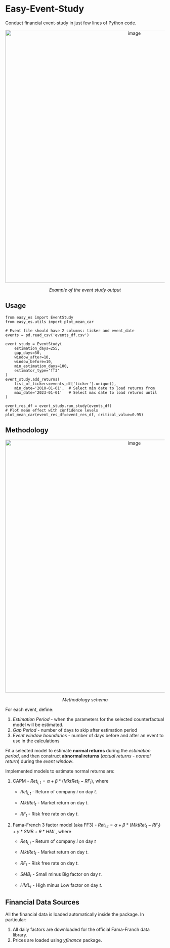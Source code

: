 # Easy-Event-Study
Conduct financial event-study in just few lines of Python code. 
<p align="center">
<img src="imgs/example_one.png" alt="image" width="800" height="auto" alt='Example of mean CAR'>
</p>
<p align="center">
  <i>Example of the event study output</i>
</p>

## Usage
```
from easy_es import EventStudy
from easy_es.utils import plot_mean_car

# Event file should have 2 columns: ticker and event_date
events = pd.read_csv('events_df.csv')

event_study = EventStudy(
    estimation_days=255,
    gap_days=50,
    window_after=10,
    window_before=10,
    min_estimation_days=100,
    estimator_type='ff3'
)
event_study.add_returns(
    list_of_tickers=events_df['ticker'].unique(),
    min_date='2010-01-01',  # Select min date to load returns from
    max_date='2023-01-01'   # Select max date to load returns until
)

event_res_df = event_study.run_study(events_df)
# Plot mean effect with confidence levels
plot_mean_car(event_res_df=event_res_df, critical_value=0.95)
```

## Methodology
<p align="center">
<img src="imgs/event_study_methodology.png" alt="image" width="800" height="auto" alt='Methodology'>
</p>
<p align="center">
  <i>Methodology schema</i>
</p>
For each event, define:

1. *Estimation Period* - when the parameters for the selected counterfactual model will be estimated.
2. *Gap Period* - number of days to skip after estimation period
3. *Event window boundaries* - number of days before and after an event to use in the calculations

Fit a selected model to estimate **normal returns** during the *estimation period*, and then construct **abnormal returns** (*actual returns - normal return*) during the *event window*. 

Implemented models to estimate normal returns are:

1. CAPM - $Ret_{i, t} = \alpha + \beta * (MktRet_{t} - RF_{t})$, where 
    
    * $Ret_{i,t}$ - Return of company $i$ on day $t$. 
    
    * $MktRet_{t}$ - Market return on day $t$. 

    * $RF_{t}$ - Risk free rate on day $t$. 

2. Fama-French 3 factor model (aka FF3) - $Ret_{i, t} = \alpha + \beta * (MktRet_{t} - RF_{t}) + \gamma * SMB + \theta * HML$, where

    * $Ret_{i,t}$ - Return of company $i$ on day $t$
    
    * $MktRet_{t}$ - Market return on day $t$. 

    * $RF_{t}$ - Risk free rate on day $t$. 

    * $SMB_{t}$ - Small minus Big factor on day $t$. 

    * $HML_{t}$ - High minus Low factor on day $t$. 

## Financial Data Sources
All the financial data is loaded automatically inside the package. In particular:

1. All daily factors are downloaded for the official Fama-Franch data library.
2. Prices are loaded using *yfinance* package.





